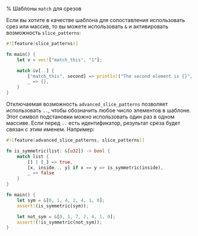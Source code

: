 % Шаблоны `match` для срезов

Если вы хотите в качестве шаблона для сопоставления использовать срез или
массив, то вы можете использовать `&` и активировать возможность
`slice_patterns`:

```rust
#![feature(slice_patterns)]

fn main() {
    let v = vec!["match_this", "1"];

    match &v[..] {
        ["match_this", second] => println!("The second element is {}", second),
        _ => {},
    }
}
```

Отключаемая возможность `advanced_slice_patterns` позволяет использовать `..`,
чтобы обозначить любое число элементов в шаблоне. Этот символ подстановки можно
использовать один раз в одном массиве. Если перед `..` есть идентификатор,
результат среза будет связан с этим именем. Например:

```rust
#![feature(advanced_slice_patterns, slice_patterns)]

fn is_symmetric(list: &[u32]) -> bool {
    match list {
        [] | [_] => true,
        [x, inside.., y] if x == y => is_symmetric(inside),
        _ => false
    }
}

fn main() {
    let sym = &[0, 1, 4, 2, 4, 1, 0];
    assert!(is_symmetric(sym));

    let not_sym = &[0, 1, 7, 2, 4, 1, 0];
    assert!(!is_symmetric(not_sym));
}
```
